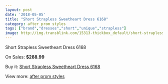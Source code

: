 ```yaml
---
layout: post
date: '2018-05-05'
title: "Short Strapless Sweetheart Dress 6168"
category: after prom styles
tags: ["brand","dresses","short","unique","strapless"]
image: http://img.transblink.com/15313-thickbox_default/short-strapless-sweetheart-dress-6168.jpg
---
```

Short Strapless Sweetheart Dress 6168

On Sales: **$288.99**
<a href="https://www.transblink.com/en/after-prom-styles/4876-short-strapless-sweetheart-dress-6168.html"><amp-img layout="responsive" width="600" height="600" src="//img.transblink.com/15313-thickbox_default/short-strapless-sweetheart-dress-6168.jpg" alt="Short Strapless Sweetheart Dress 6168 0" /></a>
<a href="https://www.transblink.com/en/after-prom-styles/4876-short-strapless-sweetheart-dress-6168.html"><amp-img layout="responsive" width="600" height="600" src="//img.transblink.com/15316-thickbox_default/short-strapless-sweetheart-dress-6168.jpg" alt="Short Strapless Sweetheart Dress 6168 1" /></a>
<a href="https://www.transblink.com/en/after-prom-styles/4876-short-strapless-sweetheart-dress-6168.html"><amp-img layout="responsive" width="600" height="600" src="//img.transblink.com/15315-thickbox_default/short-strapless-sweetheart-dress-6168.jpg" alt="Short Strapless Sweetheart Dress 6168 2" /></a>
<a href="https://www.transblink.com/en/after-prom-styles/4876-short-strapless-sweetheart-dress-6168.html"><amp-img layout="responsive" width="600" height="600" src="//img.transblink.com/15314-thickbox_default/short-strapless-sweetheart-dress-6168.jpg" alt="Short Strapless Sweetheart Dress 6168 3" /></a>

Buy it: [Short Strapless Sweetheart Dress 6168](https://www.transblink.com/en/after-prom-styles/4876-short-strapless-sweetheart-dress-6168.html "Short Strapless Sweetheart Dress 6168")

View more: [after prom styles](https://www.transblink.com/en/55-after-prom-styles "after prom styles")